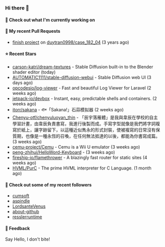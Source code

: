 ### Hi there 👋

#### 👷 Check out what I'm currently working on

#### 🔨 My recent Pull Requests

- [finish project](https://github.com/duytran0998/case_182_04/pull/1) on [duytran0998/case_182_04](https://github.com/duytran0998/case_182_04) (3 years ago)

#### ⭐ Recent Stars

- [carson-katri/dream-textures](https://github.com/carson-katri/dream-textures) - Stable Diffusion built-in to the Blender shader editor (today)
- [AUTOMATIC1111/stable-diffusion-webui](https://github.com/AUTOMATIC1111/stable-diffusion-webui) - Stable Diffusion web UI (3 days ago)
- [opcodesio/log-viewer](https://github.com/opcodesio/log-viewer) - Fast and beautiful Log Viewer for Laravel (2 weeks ago)
- [jetpack-io/devbox](https://github.com/jetpack-io/devbox) - Instant, easy, predictable shells and containers. (2 weeks ago)
- [itorr/sakana](https://github.com/itorr/sakana) - 🐟「Sakana!」石蒜模拟器 (2 weeks ago)
- [Chenyu-otf/chenyuluoyan_thin](https://github.com/Chenyu-otf/chenyuluoyan_thin) - 「辰宇落雁體」是我與韋辰在學校的自主學習計畫，由韋辰負責書寫，我進行後製而成。手寫字型就像是我們將字詞複寫於紙上，讓字跡留下，以這種近似雋永的形式封裝，使被複寫的日常沒有保質期，也像是一種永恆的召喚，在任何無法抵達的以後，都能為你書寫成篇。 (3 weeks ago)
- [cemu-project/Cemu](https://github.com/cemu-project/Cemu) - Cemu is a Wii U emulator (3 weeks ago)
- [peng-zhihui/HelloWord-Keyboard](https://github.com/peng-zhihui/HelloWord-Keyboard) -  (3 weeks ago)
- [fireship-io/flamethrower](https://github.com/fireship-io/flamethrower) - A blazingly fast router for static sites (4 weeks ago)
- [HVML/PurC](https://github.com/HVML/PurC) - The prime HVML interpreter for C Language. (1 month ago)

#### 👯 Check out some of my recent followers

- [cumsoft](https://github.com/cumsoft)
- [aspindle](https://github.com/aspindle)
- [LordsanteVenus](https://github.com/LordsanteVenus)
- [about-github](https://github.com/about-github)
- [resslerruntime](https://github.com/resslerruntime)

#### 💬 Feedback

Say Hello, I don't bite!